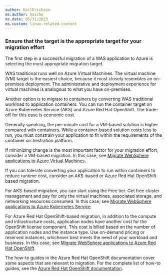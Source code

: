 ```yaml
---
author: KarlErickson
ms.author: haiche
ms.date: 05/31/2023
ms.custom: linux-related-content
---
```


### Ensure that the target is the appropriate target for your migration effort

The first step in a successful migration of a WAS application to Azure is selecting the most appropriate migration target.

WAS traditional runs well on Azure Virtual Machines. The virtual machine (VM) target is the easiest choice, because it most closely resembles an on-premises deployment. The administrative and deployment experience for virtual machines is analogous to what you have on-premises.

Another option is to migrate to containers by converting WAS traditional workload to application containers. You can run the container target on Azure Kubernetes Service (AKS) and Azure Red Hat OpenShift. The trade-off for this ease is economic cost.

Generally speaking, the per-minute cost for a VM-based solution is higher compared with containers. While a container-based solution costs less to run, you must constrain your application to fit within the requirements of the container orchestration platform.

If minimizing change is the most important factor for your migration effort, consider a VM-based migration. In this case, see [Migrate WebSphere applications to Azure Virtual Machines](../migrate-websphere-to-virtual-machines.md).

If you can tolerate converting your application to run within containers to reduce runtime cost, consider an AKS-based or Azure Red Hat OpenShift-based migration.

For AKS-based migration, you can start using the Free tier. Get free cluster management and pay for only the virtual machines, associated storage, and networking resources consumed. In this case, see [Migrate WebSphere applications to Azure Kubernetes Service](../migrate-websphere-to-azure-kubernetes-service.md).

For Azure Red Hat OpenShift-based migration, in addition to the compute and infrastructure costs, application nodes have another cost for the OpenShift license component. This cost is billed based on the number of application nodes and the instance type. Use on-demand pricing or reserved instances, whichever best meets the need of your workload and business. In this case, see [Migrate WebSphere applications to Azure Red Hat OpenShift](../migrate-websphere-to-azure-redhat-openshift.md).

The how-to guides in the Azure Red Hat OpenShift documentation cover some aspects that are relevant to migration. For the complete list of how-to guides, see the [Azure Red Hat OpenShift documentation](/azure/openshift/).
